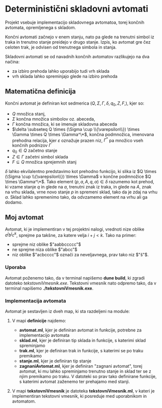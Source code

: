 # Deterministični skladovni avtomati
Projekt vsebuje implementacijo skladovnega avtomatoa, torej končnih avtomata, opremljenega s skladom. 

Končni avtomati začnejo v enem stanju, nato pa glede na trenutni simbol iz traka in trenutno stanje preidejo v drugo stanje. Izpis, ko avtomat gre čez celoten trak, je odvisen od trenutnega simbola in stanja.

Skladovni avtomati se od navadnih končnih avtomatov razlikujejo na dva načina:
- za izbiro prehoda lahko uporabijo tudi vrh sklada
- vrh sklada lahko spreminjajo glede na izbiro prehoda

## Matematična definicija
Končni avtomat je definiran kot sedmerica $(Q, \Sigma, \Gamma, \delta, q_0, Z, F,)$, kjer so:
- $Q$ množica stanj,
- $\Sigma$ končna množica simbolov oz. abeceda,
- $\Gamma$ končna množica, ki se imenuje skladovna abeceda
- $\delta \subseteq Q \times (\Sigma \cup \\{\varepsilon\\}) \times \Gamma \times Q \times \Gamma^\*$, končna podmnožica, imenovana prehodna relacija, kjer $\varepsilon$ oznažuje prazen niz, $\Gamma^*$ pa množico vseh končnih podnizov $\Gamma$
- $q_0 \in Q$ začetno stanje
- $Z \in \Gamma$ začetni simbol sklada
- $F \subseteq Q$ množica sprejemnih stanj

$\delta$ lahko ekvilalentno predstavimo kot prehodno funkcijo, ki slika iz $Q \times (\Sigma \cup \\{\varepsilon\\}) \times \Gamma$ v končne podmnožice $Q \times \Gamma^\*$. Tako element $(p,a,A,q,\alpha) \in \delta$ razumemo kot prehod, ki vzame stanje $q$ in glede na $a$, trenutni znak iz traka, in glede na $A$, znak na vrhu sklada, vrne novo stanje $p$ in spremeni sklad, tako da je zdaj na vrhu $\alpha$. Sklad lahko spremenimo tako, da odvzamemo element na vrhu ali ga dodamo.

## Moj avtomat
Avtomat, ki je implementiran v tej projektni nalogi, vrednoti nize oblike $a^ib^jc^k$, sprejme pa takšne, za katere velja $i+j<k$.
Tako na primer: 
- sprejme niz oblike $"aabbccccc"$
- ne sprejme niza oblike $"abcc"$
- niz oblike $"acbcccc"$ označi za neveljavnega, prav tako niz $"š"$.

### Uporaba
Avtomat poženemo tako, da v terminal napišemo **dune build**, ki zgradi datoteko _tekstovniVmesnik.exe_. Tekstovni vmesnik nato odpremo tako, da v terminal napišemo **./tekstovniVmesnik.exe**.
### Implementacija avtomata
Avtomat je sestavljen iz dveh map, ki sta razdeljeni na module:
1. V mapi **definicije** najdemo:
   -  **avtomat.ml**, kjer je definiran avtomat in funkcije, potrebne za implementacijo avtomata
   -  **sklad.ml**, kjer je definiran tip sklada in funkcije, s katerimi sklad spreminjamo
   -  **trak.ml**, kjer je definiran trak in funkcije, s katerimi se po traku premikamo
   -  **stanje.ml**, kjer je definiran tip stanje
   -  **zagnaniAvtomat.ml**, kjer je definiran "zagnani avtomat", torej avtomat, ki mu lahko spreminjamo trenutno stanje in sklad ter se z njim premikamo po traku. V datoteki so prav tako definirane funkcije, s katerimi avtomat zaženemo ter prehajamo med stanji.

2. V mapi **tekstovniVmesnik** je datoteka **tekstovniVmesnik.ml**, v kateri je implementiran tekstovni vmesnik, ki posreduje med uporabnikom in avtomatom.
